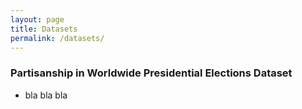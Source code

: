 ```yaml
---
layout: page
title: Datasets
permalink: /datasets/
---
```



### Partisanship in Worldwide Presidential Elections Dataset

  * bla bla bla

